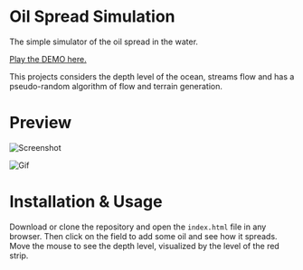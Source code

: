 # Oil Spread Simulation

The simple simulator of the oil spread in the water.

[Play the DEMO here.](https://zitros.github.io/edu-oilSpreadSimulation/src/)

This projects considers the depth level of the ocean, streams flow and
has a pseudo-random algorithm of flow and terrain generation.

# Preview

![Screenshot](https://cloud.githubusercontent.com/assets/4989256/20774191/eaf96ab8-b75d-11e6-9bad-1ae0611405ce.png)

![Gif](https://cloud.githubusercontent.com/assets/4989256/19385408/0bc20582-9217-11e6-8062-65ce60928434.gif)

# Installation & Usage

Download or clone the repository and open the `index.html` file in any
browser. Then click on the field to add some oil and see how it spreads.
Move the mouse to see the depth level, visualized by the level of the
red strip.
